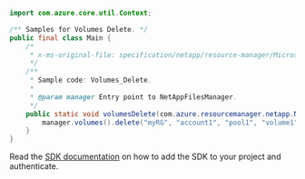 ```java
import com.azure.core.util.Context;

/** Samples for Volumes Delete. */
public final class Main {
    /*
     * x-ms-original-file: specification/netapp/resource-manager/Microsoft.NetApp/stable/2021-06-01/examples/Volumes_Delete.json
     */
    /**
     * Sample code: Volumes_Delete.
     *
     * @param manager Entry point to NetAppFilesManager.
     */
    public static void volumesDelete(com.azure.resourcemanager.netapp.NetAppFilesManager manager) {
        manager.volumes().delete("myRG", "account1", "pool1", "volume1", Context.NONE);
    }
}
```

Read the [SDK documentation](https://github.com/Azure/azure-sdk-for-java/blob/azure-resourcemanager-netapp_1.0.0-beta.6/sdk/netapp/azure-resourcemanager-netapp/README.md) on how to add the SDK to your project and authenticate.
